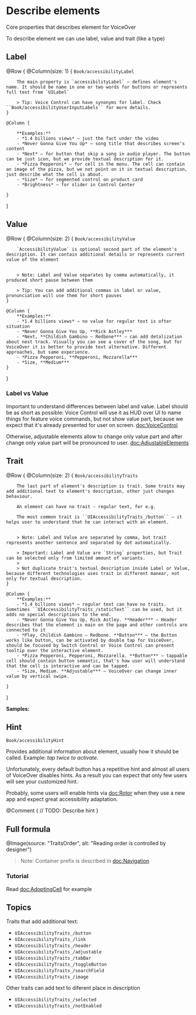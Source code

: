 # Describe elements

Core properties that describes element for VoiceOver

To describe element we can use label, value and trait (like a type)

## Label

@Row {
    @Column(size: 1) {
        ``Book/accessibilityLabel``
        
        The main property is `accessibilityLabel` – defines element's name. It should be name in one or two words for buttons or represents full text from `UILabel`
        
        > Tip: Voice Control can have synonyms for label. Check ``Book/accessibilityUserInputLabels`` for more details.
    }
        
    @Column {
            
        **Examples:**
        - *1.4 billions views* – just the fact under the video
        - *Never Gonna Give You Up* – song title that describes screen's content
        - *Next* – for button that skip a song in audio player. The button can be just icon, but we provide textual description for it.
        - *Pizza Pepperoni* – for cell in the menu. The cell can contain an image of the pizza, but we not point on it in textual description, just describe what the cell is about.
        - *Size* – for segmented control on product card
        - *Brightness* – for slider in Control Center
        
    }
}

## Value

@Row {
    @Column(size: 2) {
        ``Book/accessibilityValue``
        
        `AccessibilityValue` is optional second part of the element's description. It can contain additional details or represents current value of the element
        
        
        > Note: Label and Value separates by comma automatically, it produced short pause between them
        
        > Tip: You can add additional commas in label or value, pronunciation will use them for short pauses
    }
    
    @Column {
        **Examples:**
        - *1.4 billions views* – no value for regular text is ofter situation
        - *Never Gonna Give You Up, **Rick Astley*** 
        - *Next, **Childish Gambino – Redbone*** – can add detalization about next track. Visually you can see a cover of the song, but for VoiceOver it is better to provide text alternative. Different approaches, but same experience.
        - *Pizza Pepperoni, **Pepperoni, Mozzarella***
        - *Size, **Medium***
    }
}




### Label vs Value

Important to understand differences between label and value. Label should be as short as possible: Voice Control will use it as HUD over UI to name things for feature voice commands, but not show value part, because we expect that it's already presented for user on screen. <doc:VoiceControl>

Otherwise, adjustable elements allow to change only value part and after change only value part will be pronounced to user. <doc:AdjustableElements>

## Trait

@Row {
    @Column(size: 2) {
        ``Book/accessibilityTraits``
        
        The last part of element's description is trait. Some traits may add additional text to element's description, other just changes behaviour. 
        
        An element can have no trait - regular text, for e.g.
        
        The most common trait is ``UIAccessibilityTraits_/button`` – it helps user to understand that he can interact with an element.
        
        
        > Note: Label and Value are separated by comma, but trait represents another sentence and separated by dot automatically.
        
        > Important: Label and Value are `String` properties, but Trait can be selected only from limited amount of variants.
        >
        > Not duplicate trait's textual description inside Label or Value, because different technologies uses trait in different manear, not only for textual description.  
    }
    
    @Column {
        **Examples:**
        - *1.4 billions views* – regular text can have no traits. Sometimes ``UIAccessibilityTraits_/staticText`` can be used, but it adds no special descriptions to the end. 
        - *Never Gonna Give You Up, Rick Astley. **Header*** – Header describes that the element is main on the page and other controls are connected to it
        - *Play, Childish Gambino – Redbone. **Button*** – the Button works like button, can be activated by double tap for VoiceOver, should be focused by Switch Control or Voice Control can present tooltip over the interactive element.
        - *Pizza Pepperoni, Pepperoni, Mozzarella. **Button*** – tappable cell should contain button semantic, that's how user will understand that the cell is interactive and can be tapped. 
        - *Size, Medium. **Adjustable*** – VoiceOver can change inner value by vertical swipe.
        
    }
}



**Samples:**


## Hint
``Book/accessibilityHint``

Provides additional information about element, usually how it should be called. Example: *tap twice to activate*.

Unfortunately, every default button has a repetitive hint and almost all users of VoiceOver disables hints. As a result you can expect that only few users will see your customized hint. 

Probably, some users will enable hints via <doc:Rotor> when they use a new app and expect great accessibility adaptation.

@Comment {
    // TODO: Describe hint
}

## Full formula
@Image(source: "TraitsOrder", alt: "Reading order is controlled by designer")

> Note: Container prefix is described in <doc:Navigation>

### Tutorial

Read <doc:AdoptingCell> for example

## Topics

Traits that add additional text:

- ``UIAccessibilityTraits_/button``
- ``UIAccessibilityTraits_/link``
- ``UIAccessibilityTraits_/header``
- ``UIAccessibilityTraits_/adjustable``
- ``UIAccessibilityTraits_/tabBar``
- ``UIAccessibilityTraits_/toggleButton``
- ``UIAccessibilityTraits_/searchField``
- ``UIAccessibilityTraits_/image``

Other traits can add text to diferent place in description
- ``UIAccessibilityTraits_/selected``
- ``UIAccessibilityTraits_/notEnabled``
